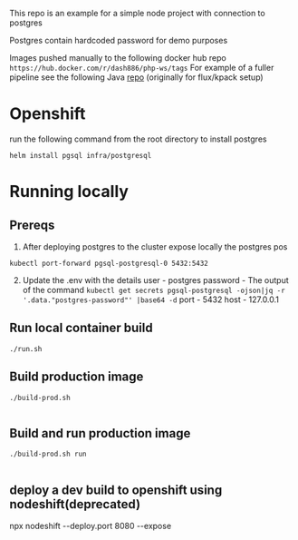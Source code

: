 This repo is an example for a simple node project with connection to postgres

Postgres contain hardcoded password for demo purposes

Images pushed manually to the following docker hub repo `https://hub.docker.com/r/dash886/php-ws/tags`
For example of a fuller pipeline see the following Java [repo](https://github.com/Ds886/simplejava) (originally for flux/kpack setup)

# Openshift
run the following command from the root directory to install postgres
```
helm install pgsql infra/postgresql
```

# Running locally

## Prereqs
1. After deploying postgres to the cluster expose locally the postgres pos
```
kubectl port-forward pgsql-postgresql-0 5432:5432
```
2. Update the .env with the details
  user - postgres
  password - The output of the command `kubectl get secrets pgsql-postgresql -ojson|jq -r '.data."postgres-password"' |base64 -d`
  port - 5432
  host - 127.0.0.1

## Run local container build 
```
./run.sh
````

## Build production image
```
./build-prod.sh
  
```

## Build and run production image
```
./build-prod.sh run
  
```

## deploy a dev build to openshift using nodeshift(deprecated)
npx nodeshift --deploy.port 8080 --expose
